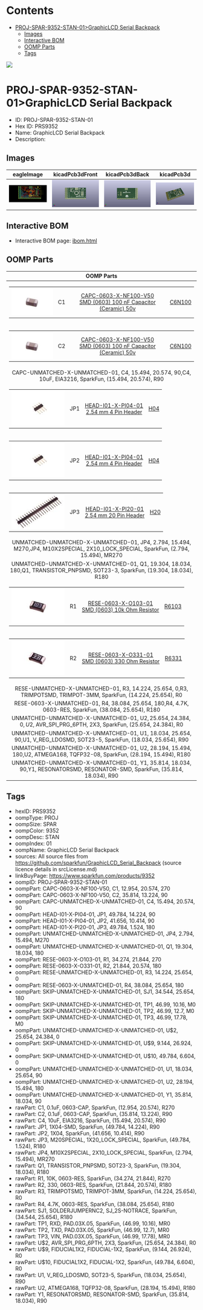 



Contents
========

* [PROJ-SPAR-9352-STAN-01>GraphicLCD Serial Backpack](#proj-spar-9352-stan-01graphiclcd-serial-backpack)
	* [Images](#images)
	* [Interactive BOM](#interactive-bom)
	* [OOMP Parts](#oomp-parts)
	* [Tags](#tags)
  
![][im]
# PROJ-SPAR-9352-STAN-01>GraphicLCD Serial Backpack

- ID: PROJ-SPAR-9352-STAN-01
- Hex ID: PRS9352
- Name: GraphicLCD Serial Backpack
- Description: 

## Images
  
  

|eagleImage|kicadPcb3dFront|kicadPcb3dBack|kicadPcb3d|
| :---: | :---: | :---: | :---: |
|[![eagleImage](eagleImage_140.png)](eagleImage_600.png)|[![kicadPcb3dFront](kicadPcb3dFront_140.png)](kicadPcb3dFront_600.png)|[![kicadPcb3dBack](kicadPcb3dBack_140.png)](kicadPcb3dBack_600.png)|[![kicadPcb3d](kicadPcb3d_140.png)](kicadPcb3d_600.png)|

## Interactive BOM

- Interactive BOM page: [ibom.html](kicad/bom/ibom.html)

## OOMP Parts
  

|OOMP Parts|
| :---: |
|<table><tr><td>![CAPC-0603-X-NF100-V50](https://raw.githubusercontent.com/oomlout/oomlout_OOMP_parts/main/CAPC-0603-X-NF100-V50/image_140.jpg)</td><td> C1</td><td>[CAPC-0603-X-NF100-V50<br>SMD (0603) 100 nF Capacitor (Ceramic) 50v](https://github.com/oomlout/oomlout_OOMP_parts/tree/main/CAPC-0603-X-NF100-V50/)</td><td>[C6N100](https://github.com/oomlout/oomlout_OOMP_parts/tree/main/CAPC-0603-X-NF100-V50/)</td></tr></table>|
|<table><tr><td>![CAPC-0603-X-NF100-V50](https://raw.githubusercontent.com/oomlout/oomlout_OOMP_parts/main/CAPC-0603-X-NF100-V50/image_140.jpg)</td><td> C2</td><td>[CAPC-0603-X-NF100-V50<br>SMD (0603) 100 nF Capacitor (Ceramic) 50v](https://github.com/oomlout/oomlout_OOMP_parts/tree/main/CAPC-0603-X-NF100-V50/)</td><td>[C6N100](https://github.com/oomlout/oomlout_OOMP_parts/tree/main/CAPC-0603-X-NF100-V50/)</td></tr></table>|
|CAPC-UNMATCHED-X-UNMATCHED-01, C4, 15.494, 20.574, 90,C4, 10uF, EIA3216, SparkFun, (15.494, 20.574), R90|
|<table><tr><td>![HEAD-I01-X-PI04-01](https://raw.githubusercontent.com/oomlout/oomlout_OOMP_parts/main/HEAD-I01-X-PI04-01/image_140.jpg)</td><td> JP1</td><td>[HEAD-I01-X-PI04-01<br>2.54 mm 4 Pin Header](https://github.com/oomlout/oomlout_OOMP_parts/tree/main/HEAD-I01-X-PI04-01/)</td><td>[H04](https://github.com/oomlout/oomlout_OOMP_parts/tree/main/HEAD-I01-X-PI04-01/)</td></tr></table>|
|<table><tr><td>![HEAD-I01-X-PI04-01](https://raw.githubusercontent.com/oomlout/oomlout_OOMP_parts/main/HEAD-I01-X-PI04-01/image_140.jpg)</td><td> JP2</td><td>[HEAD-I01-X-PI04-01<br>2.54 mm 4 Pin Header](https://github.com/oomlout/oomlout_OOMP_parts/tree/main/HEAD-I01-X-PI04-01/)</td><td>[H04](https://github.com/oomlout/oomlout_OOMP_parts/tree/main/HEAD-I01-X-PI04-01/)</td></tr></table>|
|<table><tr><td>![HEAD-I01-X-PI20-01](https://raw.githubusercontent.com/oomlout/oomlout_OOMP_parts/main/HEAD-I01-X-PI20-01/image_140.jpg)</td><td> JP3</td><td>[HEAD-I01-X-PI20-01<br>2.54 mm 20 Pin Header](https://github.com/oomlout/oomlout_OOMP_parts/tree/main/HEAD-I01-X-PI20-01/)</td><td>[H20](https://github.com/oomlout/oomlout_OOMP_parts/tree/main/HEAD-I01-X-PI20-01/)</td></tr></table>|
|UNMATCHED-UNMATCHED-X-UNMATCHED-01, JP4, 2.794, 15.494, M270,JP4, M10X2SPECIAL, 2X10_LOCK_SPECIAL, SparkFun, (2.794, 15.494), MR270|
|UNMATCHED-UNMATCHED-X-UNMATCHED-01, Q1, 19.304, 18.034, 180,Q1, TRANSISTOR_PNPSMD, SOT23-3, SparkFun, (19.304, 18.034), R180|
|<table><tr><td>![RESE-0603-X-O103-01](https://raw.githubusercontent.com/oomlout/oomlout_OOMP_parts/main/RESE-0603-X-O103-01/image_140.jpg)</td><td> R1</td><td>[RESE-0603-X-O103-01<br>SMD (0603) 10k Ohm Resistor](https://github.com/oomlout/oomlout_OOMP_parts/tree/main/RESE-0603-X-O103-01/)</td><td>[R6103](https://github.com/oomlout/oomlout_OOMP_parts/tree/main/RESE-0603-X-O103-01/)</td></tr></table>|
|<table><tr><td>![RESE-0603-X-O331-01](https://raw.githubusercontent.com/oomlout/oomlout_OOMP_parts/main/RESE-0603-X-O331-01/image_140.jpg)</td><td> R2</td><td>[RESE-0603-X-O331-01<br>SMD (0603) 330 Ohm Resistor](https://github.com/oomlout/oomlout_OOMP_parts/tree/main/RESE-0603-X-O331-01/)</td><td>[R6331](https://github.com/oomlout/oomlout_OOMP_parts/tree/main/RESE-0603-X-O331-01/)</td></tr></table>|
|RESE-UNMATCHED-X-UNMATCHED-01, R3, 14.224, 25.654, 0,R3, TRIMPOTSMD, TRIMPOT-3MM, SparkFun, (14.224, 25.654), R0|
|RESE-0603-X-UNMATCHED-01, R4, 38.084, 25.654, 180,R4, 4.7K, 0603-RES, SparkFun, (38.084, 25.654), R180|
|UNMATCHED-UNMATCHED-X-UNMATCHED-01, U$2, 25.654, 24.384, 0,U$2, AVR_SPI_PRG_6PTH, 2X3, SparkFun, (25.654, 24.384), R0|
|UNMATCHED-UNMATCHED-X-UNMATCHED-01, U1, 18.034, 25.654, 90,U1, V_REG_LDOSMD, SOT23-5, SparkFun, (18.034, 25.654), R90|
|UNMATCHED-UNMATCHED-X-UNMATCHED-01, U2, 28.194, 15.494, 180,U2, ATMEGA168, TQFP32-08, SparkFun, (28.194, 15.494), R180|
|UNMATCHED-UNMATCHED-X-UNMATCHED-01, Y1, 35.814, 18.034, 90,Y1, RESONATORSMD, RESONATOR-SMD, SparkFun, (35.814, 18.034), R90|

## Tags

- hexID: PRS9352
- oompType: PROJ
- oompSize: SPAR
- oompColor: 9352
- oompDesc: STAN
- oompIndex: 01
- oompName: GraphicLCD Serial Backpack
- sources: All source files from https://github.com/sparkfun/GraphicLCD_Serial_Backpack (source licence details in srcLicense.md)
- linkBuyPage: https://www.sparkfun.com/products/9352
- oompID: PROJ-SPAR-9352-STAN-01
- oompPart: CAPC-0603-X-NF100-V50, C1, 12.954, 20.574, 270
- oompPart: CAPC-0603-X-NF100-V50, C2, 35.814, 13.224, 90
- oompPart: CAPC-UNMATCHED-X-UNMATCHED-01, C4, 15.494, 20.574, 90
- oompPart: HEAD-I01-X-PI04-01, JP1, 49.784, 14.224, 90
- oompPart: HEAD-I01-X-PI04-01, JP2, 41.656, 10.414, 90
- oompPart: HEAD-I01-X-PI20-01, JP3, 49.784, 1.524, 180
- oompPart: UNMATCHED-UNMATCHED-X-UNMATCHED-01, JP4, 2.794, 15.494, M270
- oompPart: UNMATCHED-UNMATCHED-X-UNMATCHED-01, Q1, 19.304, 18.034, 180
- oompPart: RESE-0603-X-O103-01, R1, 34.274, 21.844, 270
- oompPart: RESE-0603-X-O331-01, R2, 21.844, 20.574, 180
- oompPart: RESE-UNMATCHED-X-UNMATCHED-01, R3, 14.224, 25.654, 0
- oompPart: RESE-0603-X-UNMATCHED-01, R4, 38.084, 25.654, 180
- oompPart: SKIP-UNMATCHED-X-UNMATCHED-01, SJ1, 34.544, 25.654, 180
- oompPart: SKIP-UNMATCHED-X-UNMATCHED-01, TP1, 46.99, 10.16, M0
- oompPart: SKIP-UNMATCHED-X-UNMATCHED-01, TP2, 46.99, 12.7, M0
- oompPart: SKIP-UNMATCHED-X-UNMATCHED-01, TP3, 46.99, 17.78, M0
- oompPart: UNMATCHED-UNMATCHED-X-UNMATCHED-01, U$2, 25.654, 24.384, 0
- oompPart: SKIP-UNMATCHED-X-UNMATCHED-01, U$9, 9.144, 26.924, 0
- oompPart: SKIP-UNMATCHED-X-UNMATCHED-01, U$10, 49.784, 6.604, 0
- oompPart: UNMATCHED-UNMATCHED-X-UNMATCHED-01, U1, 18.034, 25.654, 90
- oompPart: UNMATCHED-UNMATCHED-X-UNMATCHED-01, U2, 28.194, 15.494, 180
- oompPart: UNMATCHED-UNMATCHED-X-UNMATCHED-01, Y1, 35.814, 18.034, 90
- rawPart: C1, 0.1uF, 0603-CAP, SparkFun, (12.954, 20.574), R270
- rawPart: C2, 0.1uF, 0603-CAP, SparkFun, (35.814, 13.224), R90
- rawPart: C4, 10uF, EIA3216, SparkFun, (15.494, 20.574), R90
- rawPart: JP1, 1X04-SMD, SparkFun, (49.784, 14.224), R90
- rawPart: JP2, 1X04, SparkFun, (41.656, 10.414), R90
- rawPart: JP3, M20SPECIAL, 1X20_LOCK_SPECIAL, SparkFun, (49.784, 1.524), R180
- rawPart: JP4, M10X2SPECIAL, 2X10_LOCK_SPECIAL, SparkFun, (2.794, 15.494), MR270
- rawPart: Q1, TRANSISTOR_PNPSMD, SOT23-3, SparkFun, (19.304, 18.034), R180
- rawPart: R1, 10K, 0603-RES, SparkFun, (34.274, 21.844), R270
- rawPart: R2, 330, 0603-RES, SparkFun, (21.844, 20.574), R180
- rawPart: R3, TRIMPOTSMD, TRIMPOT-3MM, SparkFun, (14.224, 25.654), R0
- rawPart: R4, 4.7K, 0603-RES, SparkFun, (38.084, 25.654), R180
- rawPart: SJ1, SOLDERJUMPERNC2, SJ_2S-NOTRACE, SparkFun, (34.544, 25.654), R180
- rawPart: TP1, RXD, PAD.03X.05, SparkFun, (46.99, 10.16), MR0
- rawPart: TP2, TXD, PAD.03X.05, SparkFun, (46.99, 12.7), MR0
- rawPart: TP3, VIN, PAD.03X.05, SparkFun, (46.99, 17.78), MR0
- rawPart: U$2, AVR_SPI_PRG_6PTH, 2X3, SparkFun, (25.654, 24.384), R0
- rawPart: U$9, FIDUCIAL1X2, FIDUCIAL-1X2, SparkFun, (9.144, 26.924), R0
- rawPart: U$10, FIDUCIAL1X2, FIDUCIAL-1X2, SparkFun, (49.784, 6.604), R0
- rawPart: U1, V_REG_LDOSMD, SOT23-5, SparkFun, (18.034, 25.654), R90
- rawPart: U2, ATMEGA168, TQFP32-08, SparkFun, (28.194, 15.494), R180
- rawPart: Y1, RESONATORSMD, RESONATOR-SMD, SparkFun, (35.814, 18.034), R90



[im]: kicadPcb3d_450.png
